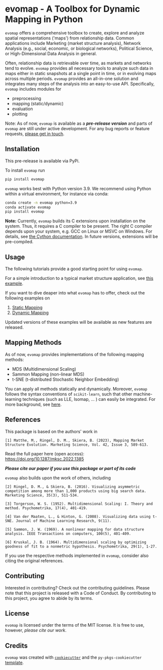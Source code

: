 # evomap - A Toolbox for Dynamic Mapping in Python

`evomap` offers a comprehensive toolbox to create, explore and analyze spatial representations ('maps') from relationship data. Common applications include Marketing (market structure analysis), Network Analysis (e.g., social, economic, or biological networks), Political Science, or High-Dimensional Data Analysis in general. 

Often, relationship data is retrievable over time, as markets and networks tend to evolve. `evomap` provides all necessary tools to analyze such data in maps either in static snapshots at a single point in time, or in evolving maps across multiple periods. `evomap` provides an all-in-one solution and integrates many steps of the analysis into an easy-to-use API. Specifically, `evomap` includes modules for 

- preprocessing
- mapping (static/dynamic)
- evaluation
- plotting

Note: As of now, `evomap` is available as a ***pre-release version*** and parts of `evomap` are still under active development. For any bug reports or feature requests, <a href = 'mailto:mpmatthe@iu.edu'>please get in touch</a>.

## Installation

This pre-release is available via PyPi. 

To install `evomap` run
```bash
pip install evomap
```

`evomap` works best with Python version 3.9. We recommend using Python within a virtual environment, for instance via conda:
```bash
conda create -n evomap python=3.9
conda activate evomap
pip install evomap
```

**Note:** Currently, `evomap` builds its C extensions upon installation on the system. Thus, it requires a C compiler to be present. The right C compiler depends upon your system, e.g. GCC on Linux or MSVC on Windows. For details, see <a href = 'https://cython.readthedocs.io/en/latest/src/quickstart/install.html'>the Cython documentation</a>. In future versions, extensions will be pre-compiled.

## Usage

The following tutorials provide a good starting point for using `evomap`. 

For a simple introduction to a typical market structure application, see <a href = 'https://evomap.readthedocs.io/en/latest/car%20application.html'>this example</a>.

If you want to dive deaper into what `evomap` has to offer, check out the following examples on

1. <a href = 'https://evomap.readthedocs.io/en/latest/static%20mapping.html'>Static Mapping</a>
2. <a href = 'https://evomap.readthedocs.io/en/latest/dynamic%20mapping.html'>Dynamic Mapping</a>

Updated versions of these examples will be available as new features are released. 

## Mapping Methods

As of now, `evomap` provides implementations of the following mapping methods:
- MDS (Multidimensional Scaling)
- Sammon Mapping (non-linear MDS)
- t-SNE (t-distributed Stochastic Neighbor Embedding)

You can apply all methods statically and dynamically. Moreover, `evomap` follows the syntax conventions of `scikit-learn`, such that other 
machine-learning techniques (such as LLE, Isomap, ... ) can easily be integrated. For more background, see <a href = 'https://scikit-learn.org/stable/modules/manifold.html'> here</a>.

## References

This package is based on the authors' work in 

```
[1] Matthe, M., Ringel, D. M., Skiera, B. (2023), Mapping Market Structure Evolution. Marketing Science, Vol. 42, Issue 3, 589-613.
```
Read the full paper here (open access): <a href = 'https://doi.org/10.1287/mksc.2022.1385'>https://doi.org/10.1287/mksc.2022.1385</a> 

<b><i>Please cite our paper if you use this package or part of its code</i></b>

`evomap` also builds upon the work of others, including
```
[2] Ringel, D. M., & Skiera, B. (2016). Visualizing asymmetric competition among more than 1,000 products using big search data. Marketing Science, 35(3), 511-534.

[3] Torgerson, W. S. (1952). Multidimensional Scaling: I. Theory and method. Psychometrika, 17(4), 401-419.

[4] Van der Maaten, L., & Hinton, G. (2008). Visualizing data using t-SNE. Journal of Machine Learning Research, 9(11).

[5] Sammon, J. W. (1969). A nonlinear mapping for data structure analysis. IEEE Transactions on computers, 100(5), 401-409.

[6] Kruskal, J. B. (1964). Multidimensional scaling by optimizing goodness of fit to a nonmetric hypothesis. Psychometrika, 29(1), 1-27.
```

If you use the respective methods implemented in `evomap`, consider also citing the original references.

## Contributing

Interested in contributing? Check out the contributing guidelines. Please note that this project is released with a Code of Conduct. By contributing to this project, you agree to abide by its terms.

## License

`evomap` is licensed under the terms of the MIT license. It is free to use, however, <i>please cite our work</i>.

## Credits

`evomap` was created with [`cookiecutter`](https://cookiecutter.readthedocs.io/en/latest/) and the `py-pkgs-cookiecutter` [template](https://github.com/py-pkgs/py-pkgs-cookiecutter).
